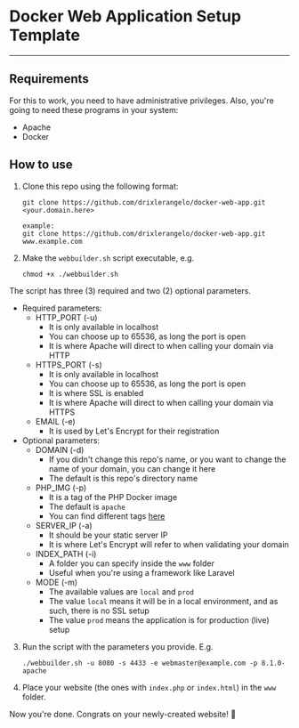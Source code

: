 # Docker Web Application Setup Template
---
## Requirements
For this to work, you need to have administrative privileges. Also, you're going to need these programs in your system:
- Apache
- Docker

## How to use
1. Clone this repo using the following format:
    ```
    git clone https://github.com/drixlerangelo/docker-web-app.git <your.domain.here>

    example:
    git clone https://github.com/drixlerangelo/docker-web-app.git www.example.com
    ```
2. Make the `webbuilder.sh` script executable, e.g.
    ```
    chmod +x ./webbuilder.sh
    ```
The script has three (3) required and two (2) optional parameters.
  - Required parameters:
    - HTTP_PORT (-u)
      - It is only available in localhost
      - You can choose up to 65536, as long the port is open
      - It is where Apache will direct to when calling your domain via HTTP
    - HTTPS_PORT (-s)
      - It is only available in localhost
      - You can choose up to 65536, as long the port is open
      - It is where SSL is enabled
      - It is where Apache will direct to when calling your domain via HTTPS
    - EMAIL (-e)
      - It is used by Let's Encrypt for their registration
  - Optional parameters:
    - DOMAIN (-d)
      - If you didn't change this repo's name, or you want to change the name of your domain, you can change it here
      - The default is this repo's directory name
    - PHP_IMG (-p)
      - It is a tag of the PHP Docker image
      - The default is `apache`
      - You can find different tags [here](https://hub.docker.com/_/php?tab=tags&page=1&name=apache)
    - SERVER_IP (-a)
      - It should be your static server IP
      - It is where Let's Encrypt will refer to when validating your domain
    - INDEX_PATH (-i)
      - A folder you can specify inside the `www` folder
      - Useful when you're using a framework like Laravel
    - MODE (-m)
      - The available values are `local` and `prod`
      - The value `local` means it will be in a local environment, and as such, there is no SSL setup
      - The value `prod` means the application is for production (live) setup
3. Run the script with the parameters you provide. E.g.
    ```
    ./webbuilder.sh -u 8080 -s 4433 -e webmaster@example.com -p 8.1.0-apache
    ```

4. Place your website (the ones with `index.php` or `index.html`) in the `www` folder.

Now you're done. Congrats on your newly-created website! 🥳
